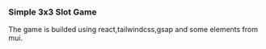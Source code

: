 ### Simple 3x3 Slot Game
The game is builded using react,tailwindcss,gsap and some elements from mui.
